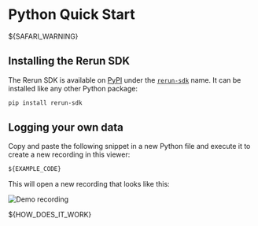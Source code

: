 # Python Quick Start

${SAFARI_WARNING}

## Installing the Rerun SDK

The Rerun SDK is available on [PyPI](https://pypi.org/) under the
[`rerun-sdk`](https://pypi.org/project/rerun-sdk/) name. It can be installed like any other
Python package:

```sh
pip install rerun-sdk
```

## Logging your own data

Copy and paste the following snippet in a new Python file and execute it to create a new recording in this viewer:

```python
${EXAMPLE_CODE}
```

This will open a new recording that looks like this:

![Demo recording](https://static.rerun.io/quickstart2_simple_cube/632a8f1c79f70a2355fad294fe085291fcf3a8ae/768w.png)


${HOW_DOES_IT_WORK}
